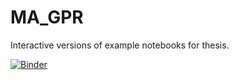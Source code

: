 # MA_GPR
Interactive versions of example notebooks for thesis.



[![Binder](https://mybinder.org/badge_logo.svg)](https://mybinder.org/v2/gh/jsve96/MA_GPR/main)

